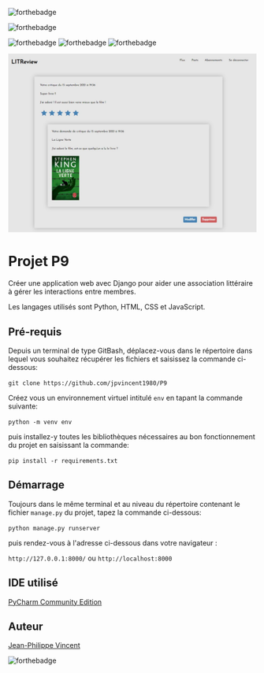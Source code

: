 ![forthebadge](https://www.djangoproject.com/m/img/badges/djangopowered126x54.gif)

![forthebadge](https://forthebadge.com/images/badges/made-with-python.svg)

![forthebadge](https://forthebadge.com/images/badges/uses-html.svg)
![forthebadge](https://forthebadge.com/images/badges/uses-css.svg)
![forthebadge](https://forthebadge.com/images/badges/uses-js.svg)


![alt text](https://github.com/jpvincent1980/P9/blob/main/Screenshot.JPG)

# Projet P9

Créer une application web avec Django pour aider une association littéraire à gérer les interactions entre membres.

Les langages utilisés sont Python, HTML, CSS et JavaScript.

## Pré-requis

Depuis un terminal de type GitBash, déplacez-vous dans le répertoire dans lequel vous souhaitez récupérer les fichiers et saisissez la commande ci-dessous:

``git clone https://github.com/jpvincent1980/P9``

Créez vous un environnement virtuel intitulé ``env`` en tapant la commande suivante:

``python -m venv env``

puis installez-y toutes les bibliothèques nécessaires au bon fonctionnement du projet en saisissant la commande:

``pip install -r requirements.txt``

## Démarrage

Toujours dans le même terminal et au niveau du répertoire contenant le fichier ``manage.py`` du projet, tapez la commande ci-dessous:

``python manage.py runserver``

puis rendez-vous à l'adresse ci-dessous dans votre navigateur :

``http://127.0.0.1:8000/`` ou ``http://localhost:8000``

## IDE utilisé

[PyCharm Community Edition](https://www.jetbrains.com/fr-fr/pycharm/)

## Auteur

[Jean-Philippe Vincent](https://twitter.com/JeanPhilippeV15)

![forthebadge](https://forthebadge.com/images/badges/powered-by-coffee.svg)